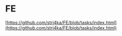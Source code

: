 # FE
[https://github.com/stri4ka/FE/blob/tasks/index.html](https://github.com/stri4ka/FE/blob/tasks/index.html)
